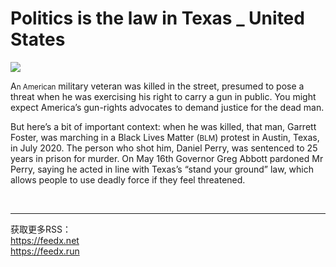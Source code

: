 # Politics is the law in Texas _ United States

<img src="https://images.weserv.nl/?url=www.economist.com/img/b/1280/720/90/media-assets/image/20240525_USD000.jpg" /><div></div><p><span>A</span><small>n American</small> military veteran was killed in the street, presumed to pose a threat when he was exercising his right to carry a gun in public. You might expect America’s gun-rights advocates to demand justice for the dead man.</p><p>But here’s a bit of important context: when he was killed, that man, Garrett Foster, was marching in a Black Lives Matter (<small>BLM</small>) protest in Austin, Texas, in July 2020. The person who shot him, Daniel Perry, was sentenced to 25 years in prison for murder. On May 16th Governor Greg Abbott pardoned Mr Perry, saying he acted in line with Texas’s “stand your ground” law, which allows people to use deadly force if they feel threatened.</p><br /><hr /><div>获取更多RSS：<br /><a href="https://feedx.net" style="color: orange;" target="_blank">https://feedx.net</a> <br /><a href="https://feedx.run" style="color: orange;" target="_blank">https://feedx.run</a><br /></div>